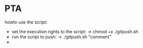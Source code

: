 # PTA
howto use the script:
- set the execution rights to the script:
  -> chmod +x ./gitpush.sh
- run the script to push:
  -> ./gitpush.sh "comment"
- 
